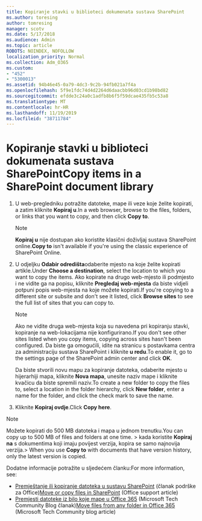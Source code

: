 ```yaml
---
title: Kopiranje stavki u biblioteci dokumenata sustava SharePoint
ms.author: toresing
author: tomresing
manager: scotv
ms.date: 5/17/2018
ms.audience: Admin
ms.topic: article
ROBOTS: NOINDEX, NOFOLLOW
localization_priority: Normal
ms.collection: Adm_O365
ms.custom:
- "452"
- "5300013"
ms.assetid: 94b46e45-0a79-4dc3-9c2b-94fb021a7f4a
ms.openlocfilehash: 5f9e1fdc74d4d2264d6daacbb96d03cd1b98bd82
ms.sourcegitcommit: efdde3c24a0c1adfb8b6f5f59dcae435fb5c53a8
ms.translationtype: MT
ms.contentlocale: hr-HR
ms.lasthandoff: 11/19/2019
ms.locfileid: "38711784"
---
```

# <a name="copy-items-in-a-sharepoint-document-library"></a><span data-ttu-id="a864b-102">Kopiranje stavki u biblioteci dokumenata sustava SharePoint</span><span class="sxs-lookup"><span data-stu-id="a864b-102">Copy items in a SharePoint document library</span></span>

1. <span data-ttu-id="a864b-103">U web-pregledniku potražite datoteke, mape ili veze koje želite kopirati, a zatim kliknite **Kopiraj u**.</span><span class="sxs-lookup"><span data-stu-id="a864b-103">In a web browser, browse to the files, folders, or links that you want to copy, and then click **Copy to**.</span></span>

    > [!NOTE]
    > <span data-ttu-id="a864b-104">**Kopiraj u** nije dostupan ako koristite klasični doživljaj sustava SharePoint online.</span><span class="sxs-lookup"><span data-stu-id="a864b-104">**Copy to** isn't available if you're using the classic experience of SharePoint Online.</span></span>
  
2. <span data-ttu-id="a864b-105">U odjeljku **Odabir odredišta**odaberite mjesto na koje želite kopirati artikle.</span><span class="sxs-lookup"><span data-stu-id="a864b-105">Under **Choose a destination**, select the location to which you want to copy the items.</span></span> <span data-ttu-id="a864b-106">Ako kopirate na drugo web-mjesto ili podmjesto i ne vidite ga na popisu, kliknite **Pregledaj web-mjesta** da biste vidjeli potpuni popis web-mjesta na koje možete kopirati.</span><span class="sxs-lookup"><span data-stu-id="a864b-106">If you're copying to a different site or subsite and don't see it listed, click **Browse sites** to see the full list of sites that you can copy to.</span></span>

    > [!NOTE]
    > <span data-ttu-id="a864b-107">Ako ne vidite druga web-mjesta koja su navedena pri kopiranju stavki, kopiranje na web-lokacijama nije konfigurirano.</span><span class="sxs-lookup"><span data-stu-id="a864b-107">If you don't see other sites listed when you copy items, copying across sites hasn't been configured.</span></span> <span data-ttu-id="a864b-108">Da biste ga omogućili, idite na stranicu s postavkama centra za administraciju sustava SharePoint i kliknite **u redu**.</span><span class="sxs-lookup"><span data-stu-id="a864b-108">To enable it, go to the settings page of the SharePoint admin center and click **OK**.</span></span>
  
    <span data-ttu-id="a864b-109">Da biste stvorili novu mapu za kopiranje datoteka, odaberite mjesto u hijerarhiji mapa, kliknite **Nova mapa**, unesite naziv mape i kliknite kvačicu da biste spremili naziv.</span><span class="sxs-lookup"><span data-stu-id="a864b-109">To create a new folder to copy the files to, select a location in the folder hierarchy, click **New folder**, enter a name for the folder, and click the check mark to save the name.</span></span>

3. <span data-ttu-id="a864b-110">Kliknite **Kopiraj ovdje**.</span><span class="sxs-lookup"><span data-stu-id="a864b-110">Click **Copy here**.</span></span>

> [!NOTE]
> <span data-ttu-id="a864b-111">Možete kopirati do 500 MB datoteka i mapa u jednom trenutku.</span><span class="sxs-lookup"><span data-stu-id="a864b-111">You can copy up to 500 MB of files and folders at one time.</span></span> <span data-ttu-id="a864b-112">> kada koristite **Kopiraj na** s dokumentima koji imaju povijest verzija, kopira se samo najnovija verzija.</span><span class="sxs-lookup"><span data-stu-id="a864b-112">>  When you use **Copy to** with documents that have version history, only the latest version is copied.</span></span>
  
<span data-ttu-id="a864b-113">Dodatne informacije potražite u sljedećem članku:</span><span class="sxs-lookup"><span data-stu-id="a864b-113">For more information, see:</span></span>

 - <span data-ttu-id="a864b-114">[Premještanje ili kopiranje datoteka u sustavu SharePoint](https://support.office.com/article/move-or-copy-files-in-sharepoint-00e2f483-4df3-46be-a861-1f5f0c1a87bc) (članak podrške za Office)</span><span class="sxs-lookup"><span data-stu-id="a864b-114">[Move or copy files in SharePoint](https://support.office.com/article/move-or-copy-files-in-sharepoint-00e2f483-4df3-46be-a861-1f5f0c1a87bc) (Office support article)</span></span>
 - <span data-ttu-id="a864b-115">[Premjesti datoteke iz bilo koje mape u Office 365](https://techcommunity.microsoft.com/t5/Microsoft-SharePoint-Blog/Now-move-files-anywhere-in-Office-365-SharePoint-and-OneDrive/ba-p/146973) (Microsoft Tech Community Blog članak)</span><span class="sxs-lookup"><span data-stu-id="a864b-115">[Move files from any folder in Office 365](https://techcommunity.microsoft.com/t5/Microsoft-SharePoint-Blog/Now-move-files-anywhere-in-Office-365-SharePoint-and-OneDrive/ba-p/146973) (Microsoft Tech Community blog article)</span></span>   